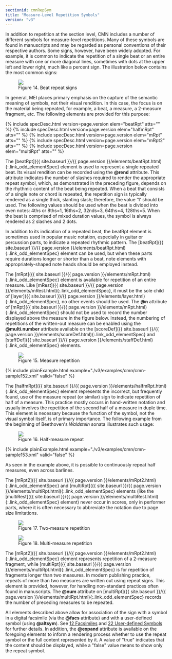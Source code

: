 ```yaml
---
sectionid: cmnRepSym
title: "Measure-Level Repetition Symbols"
version: "v3"
---
```




In addition to repetition at the section level, CMN includes a number of different
symbols for measure-level repetitions. Many of these symbols are found in manuscripts
and
may be regarded as personal conventions of their respective authors. Some signs, however,
have been widely adopted. For example, it is common to indicate the repetition of
a single
beat or an entire measure with one or more diagonal lines, sometimes with dots at
the
upper left and lower right, much like a percent sign. The illustration below contains
the
most common signs:

<figure class="figure">
   <img src="../../../../guidelines/v3/Images/ExampleImages/beatrpt-20100510.png" class="img-responsive"></img>
   <figcaption class="figure-caption">Figure 14. Beat repeat signs</figcaption>
</figure>
In general, MEI places primary emphasis on the capture of the semantic meaning of
symbols, not their visual rendition. In this case, the focus is on the material being
repeated, for example, a beat, a measure, a 2-measure fragment, etc. The following
elements are provided for this purpose:



{% include specDesc.html version=page.version elem="beatRpt" atts="" %}
{% include specDesc.html version=page.version elem="halfmRpt" atts="" %}
{% include specDesc.html version=page.version elem="mRpt" atts="" %}
{% include specDesc.html version=page.version elem="mRpt2" atts="" %}
{% include specDesc.html version=page.version elem="multiRpt" atts="" %}




The [beatRpt]({{ site.baseurl }}/{{ page.version }}/elements/beatRpt.html){:.link_odd_elementSpec} element is used to represent a single repeated beat.
Its visual rendition can be recorded using the **@rend** attribute. This attribute
indicates the number of slashes required to render the appropriate repeat symbol,
which,
as demonstrated in the preceding figure, depends on the rhythmic content of the beat
being
repeated. When a beat that consists of a single note or chord is repeated, the repetition
sign is typically rendered as a single thick, slanting slash; therefore, the value
'1'
should be used. The following values should be used when the beat is divided into
even
notes: 4ths or 8ths=1, 16ths=2, 32nds=3, 64ths=4, 128ths=5. When the beat is comprised
of
mixed duration values, the symbol is always rendered as 2 slashes and 2 dots.

In addition to its indication of a repeated beat, the beatRpt element is sometimes
used
in popular music notation, especially in guitar or percussion parts, to indicate a
repeated rhythmic pattern. The [beatRpt]({{ site.baseurl }}/{{ page.version }}/elements/beatRpt.html){:.link_odd_elementSpec} element can be used, but when
these parts require durations longer or shorter than a beat, note elements with
appropriately-shaped note heads should be employed instead.



The [mRpt]({{ site.baseurl }}/{{ page.version }}/elements/mRpt.html){:.link_odd_elementSpec} element is available for repetition of an entire measure.
Like [mRest]({{ site.baseurl }}/{{ page.version }}/elements/mRest.html){:.link_odd_elementSpec}, it must be the sole child of [layer]({{ site.baseurl }}/{{ page.version }}/elements/layer.html){:.link_odd_elementSpec}, no other events should be used. The **@n** attribute of [mRpt]({{ site.baseurl }}/{{ page.version }}/elements/mRpt.html){:.link_odd_elementSpec} should not be used to record the number displayed above the
measure in the figure below. Instead, the numbering of repetitions of the written-out
measure can be enabled using the **@multi.number** attribute available on the [scoreDef]({{ site.baseurl }}/{{ page.version }}/elements/scoreDef.html){:.link_odd_elementSpec} and [staffDef]({{ site.baseurl }}/{{ page.version }}/elements/staffDef.html){:.link_odd_elementSpec} elements.


<figure class="figure">
   <img src="../../../../guidelines/v3/Images/ExampleImages/mrpt-20100510.png" class="img-responsive"></img>
   <figcaption class="figure-caption">Figure 15. Measure repetition</figcaption>
</figure>
{% include plainExample.html example="./v3/examples/cmn/cmn-sample152.xml" valid="false" %}




The [halfmRpt]({{ site.baseurl }}/{{ page.version }}/elements/halfmRpt.html){:.link_odd_elementSpec} element represents the incorrect, but frequently
found, use of the measure repeat (or similar) sign to indicate repetition of half
of a
measure. This practice mostly occurs in hand-written notation and usually involves
the
repetition of the second half of a measure in duple time. This element is necessary
because the function of the symbol, not the visual symbol itself, is of primary
importance. The following example from the beginning of Beethoven's
*Waldstein* sonata illustrates such usage:


<figure class="figure">
   <img src="../../../../guidelines/v3/Images/modules/cmn/halfmRpt_beethoven.png" class="img-responsive"></img>
   <figcaption class="figure-caption">Figure 16. Half-measure repeat</figcaption>
</figure>
{% include plainExample.html example="./v3/examples/cmn/cmn-sample153.xml" valid="false" %}


As seen in the example above, it is possible to continuously repeat half measures,
even
across barlines.

The [mRpt2]({{ site.baseurl }}/{{ page.version }}/elements/mRpt2.html){:.link_odd_elementSpec} and [multiRpt]({{ site.baseurl }}/{{ page.version }}/elements/multiRpt.html){:.link_odd_elementSpec} elements (like the [multiRest]({{ site.baseurl }}/{{ page.version }}/elements/multiRest.html){:.link_odd_elementSpec} element) never occur in scores, only in performer parts,
where it is often necessary to abbreviate the notation due to page size limitations.


<figure class="figure">
   <img src="../../../../guidelines/v3/Images/ExampleImages/mrpt2-20100510.png" class="img-responsive"></img>
   <figcaption class="figure-caption">Figure 17. Two-measure repetition</figcaption>
</figure>

<figure class="figure">
   <img src="../../../../guidelines/v3/Images/ExampleImages/multirpt-20100510.png" class="img-responsive"></img>
   <figcaption class="figure-caption">Figure 18. Multi-measure repetition</figcaption>
</figure>

The [mRpt2]({{ site.baseurl }}/{{ page.version }}/elements/mRpt2.html){:.link_odd_elementSpec} element represents repetition of a 2-measure fragment,
while [multiRpt]({{ site.baseurl }}/{{ page.version }}/elements/multiRpt.html){:.link_odd_elementSpec} is for repetition of fragments longer than two
measures. In modern publishing practice, repeats of more than two measures are written
out
using repeat signs. This element is provided, however, for handling non-standard practices
often found in manuscripts. The **@num** attribute on [multiRpt]({{ site.baseurl }}/{{ page.version }}/elements/multiRpt.html){:.link_odd_elementSpec}
records the number of preceding measures to be repeated.

All elements described above allow for association of the sign with a symbol in a
digital
facsimile (via the **@facs** attribute) and with a user-defined symbol (using
**@altsym**). See 
<a class="link_ptr" title="Facsimiles" href="{{ site.baseurl }}/{{ page.version }}/guidelines/facsimiles.html">12 Facsimiles</a> and 
<a class="link_ptr" title="User-defined Symbols" href="{{ site.baseurl }}/{{ page.version }}/guidelines/userSymbols.html">22 User-defined Symbols</a> for
further details. In addition, the **@expand** attribute is available on the
foregoing elements to inform a rendering process whether to use the repeat symbol
or the
full content represented by it. A value of "true" indicates that the content should
be
displayed, while a "false" value means to show only the repeat symbol.

